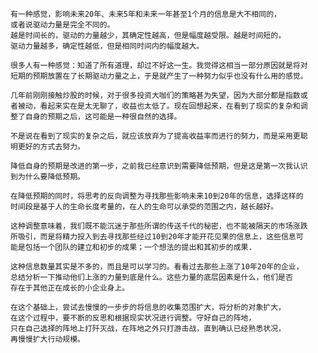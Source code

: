     有一种感觉，影响未来20年、未来5年和未来一年甚至1个月的信息是大不相同的，
    或者说驱动力量是完全不同的。
    越是时间长的，驱动的力量越少，其确定性越高，但是幅度越受限。越是时间短的，
    驱动力量越多，确定性越低，但是相同时间内的幅度越大。
    
    很多人有一种感觉：知道了所有道理，却过不好这一生。我觉得这相当一部分原因就是将对
    短期的预期放置在了长期驱动力量之上，于是就产生了一种努力似乎也没有什么用的感觉。

    几年前刚刚接触炒股的时候，对于很多投资大咖们的策略甚为失望，因为大部分都是指数或
    者被动，看起来实在是太无聊了，收益也太低了。现在回想起来，在看到了现实的复杂和调
    整了自身的预期之后，这可能是一种很自然的选择。

    不是说在看到了现实的复杂之后，就应该放弃为了提高收益率而进行的努力，而是采用更聪
    明更好的方式去努力。

    降低自身的预期是改进的第一步，之前我已经意识到需要降低预期，但是这是第一次我认识
    到为什么要降低预期。

    在降低预期的同时，将思考的反向调整为寻找那些影响未来10到20年的信息，选择这样的
    时间段是基于人的生命长度考量的，在人的生命可以承受的范围之内，越长越好。

    这种调整意味着，我们既不能沉迷于那些所谓的传送千代的秘密，也不能被隔天的市场涨跌
    所吸引，而是将精力投入到去寻找那些经过10到20年才能开花见果的信息上，这些信息可
    能是包括一个团队的建立和初步的成果；一个想法的提出和其初步的成果.

    这种信息数量其实是不多的，而且是可以学习的。看看过去那些上涨了10年20年的企业，
    总结分析一下推动他们上涨的力量到底是什么。这些力量的底层因素是什么，他们是否
    存在于其他正在成长的小企业身上。

    在这个基础上，尝试去慢慢的一步步的将信息的收集范围扩大，将分析的对象扩大，
    在这个过程中，要不断的反思和根据现实状况进行调整。守好自己的阵地，
    只在自己选择的阵地上打歼灭战，在阵地之外只打游击战，直到确认已经熟悉状况，
    再慢慢扩大行动规模。
